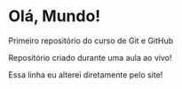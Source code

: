 # Olá, Mundo!
 Primeiro repositório do curso de Git e GitHub

Repositório criado durante uma aula ao vivo!

Essa linha eu alterei diretamente pelo site!
